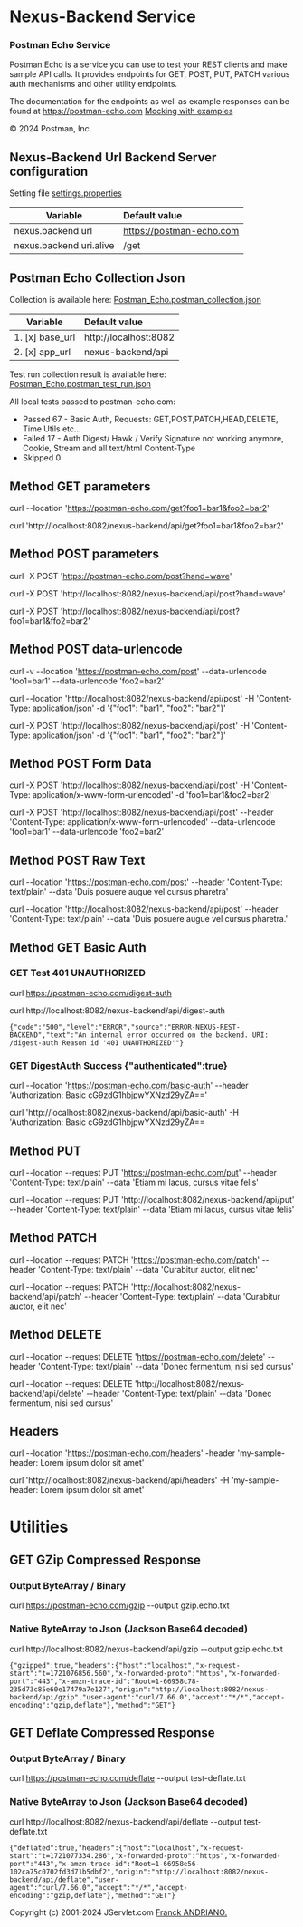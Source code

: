 Nexus-Backend Service
=====================


### Postman Echo Service

Postman Echo is a service you can use to test your REST clients and make sample API calls. 
It provides endpoints for GET, POST, PUT, PATCH various auth mechanisms and other utility endpoints.

The documentation for the endpoints as well as example responses can be found at https://postman-echo.com 
[Mocking with examples](https://learning.postman.com/docs/designing-and-developing-your-api/mocking-data/mocking-with-examples/) 

© 2024 Postman, Inc.


## Nexus-Backend Url Backend Server configuration

Setting file [settings.properties](../../src/main/resources/settings.properties)

| **Variable**             | **Default value**        |
|--------------------------|:-------------------------|
| nexus.backend.url        | https://postman-echo.com |  
| nexus.backend.uri.alive  | /get                     |

## Postman Echo Collection Json

Collection is available here: [Postman_Echo.postman_collection.json](./resources/Postman_Echo.postman_collection.json)

| **Variable**    | **Default value**     |
|-----------------|:----------------------|
| 1. [x] base_url | http://localhost:8082 |  
| 2. [x] app_url  | nexus-backend/api     |

Test run collection result is available here: [Postman_Echo.postman_test_run.json](./resources/Postman_Echo.postman_test_run.json)

All local tests passed to postman-echo.com:
 * Passed 67  - Basic Auth, Requests: GET,POST,PATCH,HEAD,DELETE, Time Utils etc...
 * Failed 17  - Auth Digest/ Hawk / Verify Signature not working anymore, Cookie, Stream and all text/html Content-Type
 * Skipped 0

## Method GET parameters

curl --location 'https://postman-echo.com/get?foo1=bar1&foo2=bar2'

curl 'http://localhost:8082/nexus-backend/api/get?foo1=bar1&foo2=bar2'

## Method POST parameters

curl -X POST 'https://postman-echo.com/post?hand=wave'

curl -X POST 'http://localhost:8082/nexus-backend/api/post?hand=wave'

curl -X POST 'http://localhost:8082/nexus-backend/api/post?foo1=bar1&ffo2=bar2'

## Method POST data-urlencode

curl -v --location 'https://postman-echo.com/post' --data-urlencode 'foo1=bar1' --data-urlencode 'foo2=bar2'

curl --location 'http://localhost:8082/nexus-backend/api/post' -H 'Content-Type: application/json' -d '{"foo1": "bar1", "foo2": "bar2"}'

curl -X POST 'http://localhost:8082/nexus-backend/api/post' -H 'Content-Type: application/json' -d '{"foo1": "bar1", "foo2": "bar2"}'

## Method POST Form Data

curl -X POST 'http://localhost:8082/nexus-backend/api/post' -H 'Content-Type: application/x-www-form-urlencoded' -d 'foo1=bar1&foo2=bar2'

curl -X POST 'http://localhost:8082/nexus-backend/api/post' --header 'Content-Type: application/x-www-form-urlencoded' --data-urlencode 'foo1=bar1' --data-urlencode 'foo2=bar2'


## Method POST Raw Text

curl --location 'https://postman-echo.com/post' --header 'Content-Type: text/plain'  --data 'Duis posuere augue vel cursus pharetra'

curl --location 'http://localhost:8082/nexus-backend/api/post' --header 'Content-Type: text/plain' --data 'Duis posuere augue vel cursus pharetra.'

## Method GET Basic Auth

### GET Test 401 UNAUTHORIZED

curl https://postman-echo.com/digest-auth

curl http://localhost:8082/nexus-backend/api/digest-auth
```
{"code":"500","level":"ERROR","source":"ERROR-NEXUS-REST-BACKEND","text":"An internal error occurred on the backend. URI: /digest-auth Reason id '401 UNAUTHORIZED'"}
```

### GET DigestAuth Success  {"authenticated":true}

curl --location 'https://postman-echo.com/basic-auth' --header 'Authorization: Basic cG9zdG1hbjpwYXNzd29yZA=='

curl 'http://localhost:8082/nexus-backend/api/basic-auth' -H 'Authorization: Basic cG9zdG1hbjpwYXNzd29yZA==


## Method PUT

curl --location --request PUT 'https://postman-echo.com/put' --header 'Content-Type: text/plain' --data 'Etiam mi lacus, cursus vitae felis'

curl --location --request PUT 'http://localhost:8082/nexus-backend/api/put' --header 'Content-Type: text/plain' --data 'Etiam mi lacus, cursus vitae felis'


## Method PATCH

curl --location --request PATCH 'https://postman-echo.com/patch' --header 'Content-Type: text/plain' --data 'Curabitur auctor, elit nec'

curl --location --request PATCH 'http://localhost:8082/nexus-backend/api/patch' --header 'Content-Type: text/plain' --data 'Curabitur auctor, elit nec'


## Method DELETE

curl --location --request DELETE 'https://postman-echo.com/delete' --header 'Content-Type: text/plain' --data 'Donec fermentum, nisi sed cursus'

curl --location --request DELETE 'http://localhost:8082/nexus-backend/api/delete' --header 'Content-Type: text/plain' --data 'Donec fermentum, nisi sed cursus'


## Headers

curl --location 'https://postman-echo.com/headers' -header 'my-sample-header: Lorem ipsum dolor sit amet'

curl 'http://localhost:8082/nexus-backend/api/headers' -H 'my-sample-header: Lorem ipsum dolor sit amet'


# Utilities 


## GET GZip Compressed Response 

### Output ByteArray / Binary

curl https://postman-echo.com/gzip --output gzip.echo.txt

### Native ByteArray to Json (Jackson Base64 decoded)

curl http://localhost:8082/nexus-backend/api/gzip --output gzip.echo.txt
```
{"gzipped":true,"headers":{"host":"localhost","x-request-start":"t=1721076856.560","x-forwarded-proto":"https","x-forwarded-port":"443","x-amzn-trace-id":"Root=1-66958c78-235d73c85e60e17479a7e127","origin":"http://localhost:8082/nexus-backend/api/gzip","user-agent":"curl/7.66.0","accept":"*/*","accept-encoding":"gzip,deflate"},"method":"GET"}
```

## GET Deflate Compressed Response

### Output ByteArray / Binary

curl  https://postman-echo.com/deflate --output test-deflate.txt

### Native ByteArray to Json (Jackson Base64 decoded)

curl  http://localhost:8082/nexus-backend/api/deflate  --output test-deflate.txt

```
{"deflated":true,"headers":{"host":"localhost","x-request-start":"t=1721077334.286","x-forwarded-proto":"https","x-forwarded-port":"443","x-amzn-trace-id":"Root=1-66958e56-102ca75c0702fd3d71b5dbf2","origin":"http://localhost:8082/nexus-backend/api/deflate","user-agent":"curl/7.66.0","accept":"*/*","accept-encoding":"gzip,deflate"},"method":"GET"}
```

Copyright (c) 2001-2024 JServlet.com [Franck ANDRIANO.](http://jservlet.com)

